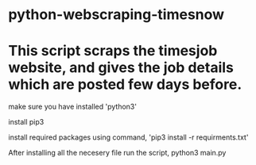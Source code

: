 # python-webscraping-timesnow
# This script scraps the timesjob website, and gives the job details which are posted few days before.


make sure you have installed 'python3'

install pip3

install required packages using command,  'pip3 install -r requirments.txt'

After installing all the necesery file run the script, python3 main.py
